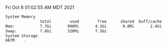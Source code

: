 Fri Oct  8 01:02:55 AM MDT 2021
```bash
System Memory
               total        used        free      shared  buff/cache   available
Mem:           7.7Gi       996Mi       4.3Gi       9.0Mi       2.4Gi       6.4Gi
Swap:          7.6Gi       320Mi       7.3Gi
System Storage
667M	.
```
